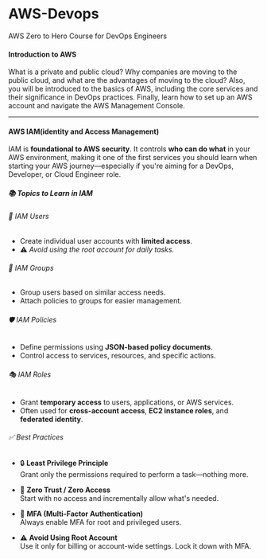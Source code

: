 # AWS-Devops
AWS Zero to Hero Course for DevOps Engineers 

#### Introduction to AWS

What is a private and public cloud? Why companies are moving to the public cloud, and what are the advantages of moving to the cloud? 
Also, you will be introduced to the basics of AWS, including the core services and their significance in DevOps practices. Finally, learn how to set up an AWS account and navigate the AWS Management Console.

---

#### AWS IAM(identity and Access Management)

IAM is **foundational to AWS security**. It controls **who can do what** in your AWS environment, making it one of the first services you should learn when starting your AWS journey—especially if you're aiming for a DevOps, Developer, or Cloud Engineer role.


##### 📚 Topics to Learn in IAM

###### 👤 IAM Users
- Create individual user accounts with **limited access**.
- ⚠️ *Avoid using the root account for daily tasks.*

###### 👥 IAM Groups
- Group users based on similar access needs.
- Attach policies to groups for easier management.

###### 🛡️ IAM Policies
- Define permissions using **JSON-based policy documents**.
- Control access to services, resources, and specific actions.

###### 🎭 IAM Roles
- Grant **temporary access** to users, applications, or AWS services.
- Often used for **cross-account access**, **EC2 instance roles**, and **federated identity**.

###### ✅ Best Practices

- 🔒 **Least Privilege Principle**  
  Grant only the permissions required to perform a task—nothing more.

- 🚫 **Zero Trust / Zero Access**  
  Start with no access and incrementally allow what's needed.

- 🔐 **MFA (Multi-Factor Authentication)**  
  Always enable MFA for root and privileged users.

- ⚠️ **Avoid Using Root Account**  
  Use it only for billing or account-wide settings. Lock it down with MFA.

